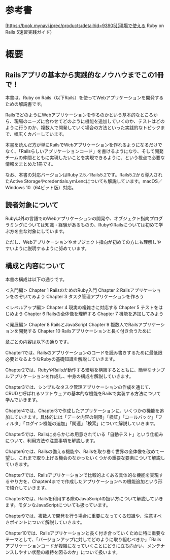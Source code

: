 # 参考書
[https://book.mynavi.jp/ec/products/detail/id=93905](現場で使える Ruby on Rails 5速習実践ガイド)

# 概要
## Railsアプリの基本から実践的なノウハウまでこの1冊で！
本書は、Ruby on Rails（以下Rails）を使ってWebアプリケーションを開発するための解説書です。

RailsでどのようにWebアプリケーションを作るのかという基本的なところから、現場のニーズに合わせてどのように機能を追加していくのか、テストはどのように行うのか、複数人で開発していく場合の方法といった実践的なトピックまで、幅広くカバーしています。

本書を読んだ方が単にRailsでWebアプリケーションを作れるようになるだけでなく、「Railsらしいアプリケーションコード」を書けるようになり、そして開発チームの仲間とともに実現したいことを実現できるように、という視点で必要な情報をまとめた1冊です。


なお、本書の対応バージョンはRuby 2.5／Rails5.2です。Rails5.2から導入されたActive Storageやcredentials.yml.encについても解説しています。macOS／Windows 10（64ビット版）対応。


## 読者対象について

Ruby以外の言語でのWebアプリケーションの開発や、オブジェクト指向プログラミングについては知識・経験があるものの、RubyやRailsについては初めて学ぶ方を主な対象にしています。

ただし、Webアプリケーションやオブジェクト指向が初めての方にも理解しやすいように説明するように努めています。


## 構成と内容について

本書の構成は以下の通りです。

＜入門編＞
Chapter 1 RailsのためのRuby入門
Chapter 2 Railsアプリケーションをのぞいてみよう
Chapter 3 タスク管理アプリケーションを作ろう

＜レベルアップ編＞
Chapter 4 現実の複雑さに対応する
Chapter 5 テストをはじめよう
Chapter 6 Railsの全体像を理解する
Chapter 7 機能を追加してみよう

＜発展編＞
Chapter 8 RailsとJavaScript
Chapter 9 複数人でRailsアプリケーションを開発する
Chapter 10 Railsアプリケーションと長く付き合うために


章ごとの内容は以下の通りです。


Chapter1では、Railsのアプリケーションのコードを読み書きするために最低限必要となるようなRubyの基礎知識を解説していきます。

Chapter2では、RubyやRailsが動作する環境を構築するとともに、簡単なサンプルアプリケーションを作成し、中身の構成を解説していきます。

Chapter3では、シンプルなタスク管理アプリケーションの作成を通じて、CRUDと呼ばれるソフトウェアの基本的な機能をRailsで実装する方法について学んでいきます。

Chapter4では、Chapter3で作成したアプリケーションに、いくつかの機能を追加していきます。具体的には「データ内容の制限」「検証」「コールバック」「フィルタ」「ログイン機能の追加」「関連」「検索」について解説していきます。

Chapter5では、Railsにあらかじめ用意されている「自動テスト」という仕組みについて、利用方法や注意事項を解説します。

Chapter6では、Railsの備える機能や、Railsを取り巻く世界の全体像を改めて一望し、これまで取り上げる機会のなかったいくつかの重要な要素について解説していきます。

Chapter7では、Railsアプリケーションで比較的よくある具体的な機能を実現するやり方を、Chapter4までで作成したアプリケーションへの機能追加という形で紹介していきます。

Chapter8では、Railsを利用する際のJavaScriptの扱い方について解説していきます。モダンなJavaScriptについても扱っています。

Chapter9では、複数人で開発を行う場合に重要になってくる知識や、注意すべきポイントについて解説していきます。

Chapter10では、Railsアプリケーションと長く付き合っていくために特に重要なテーマとして、「バージョンアップに対してどのように取り組むべきか」「Railsアプリケーションコードが複雑になっていくことにどうに立ち向かい、メンテナンスしやすい状態の維持を図るのか」について扱います。
